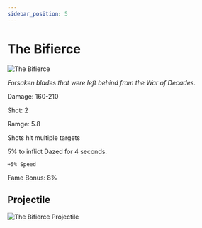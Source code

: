 ```yaml
---
sidebar_position: 5
---
```

# The Bifierce

![The Bifierce](https://vwiki.valorserver.com/api/item/picture/The%20Bifierce)

<i>Forsaken blades that were left behind from the War of Decades.</i>

Damage: 160-210

Shot: 2 

Ramge: 5.8

Shots hit multiple targets

5% to inflict Dazed for 4 seconds.

    +5% Speed
    
Fame Bonus: 8%

## Projectile

![The Bifierce Projectile](https://cdn.discordapp.com/attachments/953134990428868629/969068406227763250/bifierce.gif)
